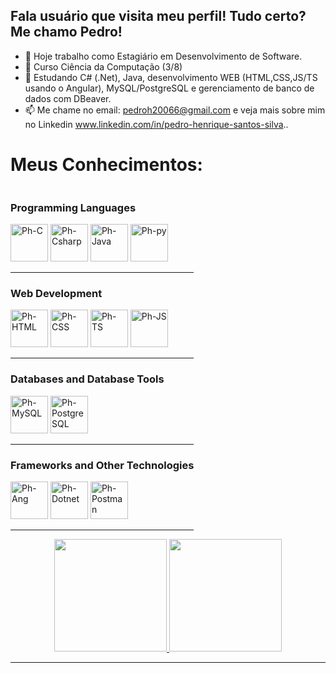 ## Fala usuário que visita meu perfil! Tudo certo? Me chamo Pedro!

- 🔭 Hoje trabalho como Estagiário em Desenvolvimento de Software.
- 📖 Curso Ciência da Computação (3/8)
- 🌱 Estudando C# (.Net), Java, desenvolvimento WEB (HTML,CSS,JS/TS usando o Angular), MySQL/PostgreSQL e gerenciamento
de banco de dados com DBeaver.
- 📫 Me chame no email: pedroh20066@gmail.com e veja mais sobre mim no Linkedin
www.linkedin.com/in/pedro-henrique-santos-silva..

<h1><b>Meus Conhecimentos:</b></h1>

<div style="display: inline-block">
    <h3>Programming Languages</h3>
    <div>
        <img alt="Ph-C" height="60" width="60"
            src="https://cdn.jsdelivr.net/gh/devicons/devicon@latest/icons/c/c-original.svg" />
        <img alt="Ph-Csharp" height="60" width="60"
            src="https://cdn.jsdelivr.net/gh/devicons/devicon@latest/icons/csharp/csharp-original.svg" />
        <img alt="Ph-Java" height="60" width="60"
            src="https://cdn.jsdelivr.net/gh/devicons/devicon@latest/icons/java/java-original.svg" />
        <img alt="Ph-py" height="60" width="60"
            src="https://cdn.jsdelivr.net/gh/devicons/devicon@latest/icons/python/python-original.svg" />
    </div>
    <hr>
    <h3>Web Development</h3>
    <div>
        <img alt="Ph-HTML" height="60" width="60"
            src="https://cdn.jsdelivr.net/gh/devicons/devicon@latest/icons/html5/html5-original.svg" />
        <img alt="Ph-CSS" height="60" width="60"
            src="https://cdn.jsdelivr.net/gh/devicons/devicon@latest/icons/css3/css3-original.svg" />
        <img alt="Ph-TS" height="60" width="60"
            src="https://cdn.jsdelivr.net/gh/devicons/devicon@latest/icons/typescript/typescript-original.svg" />
        <img alt="Ph-JS" height="60" width="60"
            src="https://cdn.jsdelivr.net/gh/devicons/devicon@latest/icons/javascript/javascript-original.svg" />
    </div>
    <hr>
    <h3>Databases and Database Tools</h3>
    <div>
        <img alt="Ph-MySQL" height="60" width="60"
            src="https://cdn.jsdelivr.net/gh/devicons/devicon@latest/icons/mysql/mysql-original.svg" />
        <img alt="Ph-PostgreSQL" height="60" width="60"
            src="https://cdn.jsdelivr.net/gh/devicons/devicon@latest/icons/postgresql/postgresql-original.svg" />
    </div>
    <hr>
    <h3>Frameworks and Other Technologies</h3>
    <div>
        <img alt="Ph-Ang" height="60" width="60"
            src="https://cdn.jsdelivr.net/gh/devicons/devicon@latest/icons/angular/angular-original.svg" />
        <img alt="Ph-Dotnet" height="60" width="60"
            src="https://cdn.jsdelivr.net/gh/devicons/devicon@latest/icons/dotnetcore/dotnetcore-original.svg" />
        <img alt="Ph-Postman" height="60" width="60"
            src="https://cdn.jsdelivr.net/gh/devicons/devicon@latest/icons/postman/postman-original.svg" />
    </div>
<!--     <h1><b>Key Skills</b></h1>
    <div>
        <img alt="Destaque-Csharp" height="70" width="70"
           src="https://cdn.jsdelivr.net/gh/devicons/devicon@latest/icons/csharp/csharp-original.svg" />
        <img alt="Destaque-Java" height="70" width="70"
            src="https://cdn.jsdelivr.net/gh/devicons/devicon@latest/icons/java/java-original.svg" />        
        <img alt="Destaque-Angular" height="70" width="70"
            src="https://cdn.jsdelivr.net/gh/devicons/devicon@latest/icons/angular/angular-original.svg" />       
        <img alt="Destaque-TS" height="70" width="70"
            src="https://cdn.jsdelivr.net/gh/devicons/devicon@latest/icons/typescript/typescript-original.svg" />       
    </div> -->
    <hr> 

</div>

<div align="center">
    <a href="https://github.com/Phzera-hs">
        <img height="180"
            src="https://github-readme-stats.vercel.app/api?username=Phzera-hs&show_icons=true&theme=dark&include_all_commits=true&count_private=true" />
        <img height="180"
            src="https://github-readme-stats.vercel.app/api/top-langs/?username=Phzera-hs&layout=compact&langs_count=8&theme=dark" />
    </a>
</div>

<hr>
